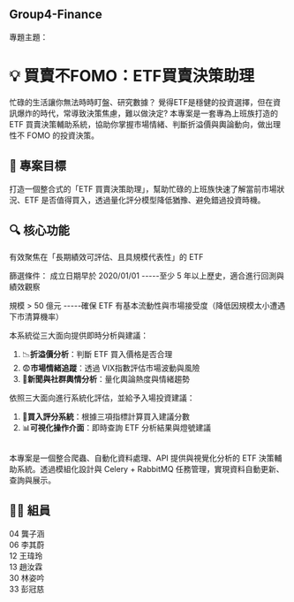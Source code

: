 ## Group4-Finance

專題主題：
# 💡 買賣不FOMO：ETF買賣決策助理

忙碌的生活讓你無法時時盯盤、研究數據？
覺得ETF是穩健的投資選擇，但在資訊爆炸的時代，常導致決策焦慮，難以做決定?
本專案是一套專為上班族打造的 ETF 買賣決策輔助系統，協助你掌握市場情緒、判斷折溢價與輿論動向，做出理性不 FOMO 的投資決策。

## 🎯 專案目標

打造一個整合式的「ETF 買賣決策助理」，幫助忙碌的上班族快速了解當前市場狀況、ETF 是否值得買入，透過量化評分模型降低猶豫、避免錯過投資時機。

## 🔍 核心功能

有效聚焦在「長期績效可評估、且具規模代表性」的 ETF

篩選條件： 
成立日期早於 2020/01/01  -----至少 5 年以上歷史，適合進行回測與績效觀察

規模 > 50 億元  -----確保 ETF 有基本流動性與市場接受度（降低因規模太小遭遇下市清算機率）

本系統從三大面向提供即時分析與建議：

1. 📉**折溢價分析**：判斷 ETF 買入價格是否合理
2. 😨**市場情緒追蹤**：透過 VIX指數評估市場波動與風險
3. 📣**新聞與社群輿情分析**：量化輿論熱度與情緒趨勢

依照三大面向進行系統化評估，並給予入場投資建議：

1. 🧠**買入評分系統**：根據三項指標計算買入建議分數
2. 📊**可視化操作介面**：即時查詢 ETF 分析結果與燈號建議
  
##
本專案是一個整合爬蟲、自動化資料處理、API 提供與視覺化分析的 ETF 決策輔助系統。透過模組化設計與 Celery + RabbitMQ 任務管理，實現資料自動更新、查詢與展示。

## 👨‍💻 組員
04  龔子涵  
06  李其蔚  
12  王瑋玲  
13  趙汝霖  
30  林姿吟  
33  彭冠慈


